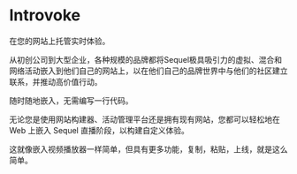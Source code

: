 # Introvoke

在您的网站上托管实时体验。

从初创公司到大型企业，各种规模的品牌都将Sequel极具吸引力的虚拟、混合和网络活动嵌入到他们自己的网站上，以在他们自己的品牌世界中与他们的社区建立联系，并推动高价值行动。

随时随地嵌入，无需编写一行代码。

无论您是使用网站构建器、活动管理平台还是拥有现有网站，您都可以轻松地在 Web 上嵌入 Sequel 直播阶段，以构建自定义体验。

这就像嵌入视频播放器一样简单，但具有更多功能，复制，粘贴，上线，就是这么简单。
